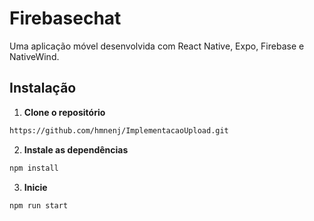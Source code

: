 # Firebasechat

Uma aplicação móvel desenvolvida com React Native, Expo, Firebase e NativeWind.

## Instalação

1. **Clone o repositório**
```bash
https://github.com/hmnenj/ImplementacaoUpload.git
```

2. **Instale as dependências**
```bash
npm install
```

3. **Inicie**
```bash
npm run start
```
